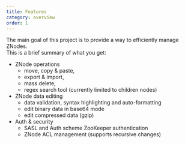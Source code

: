 ```yaml
---
title: Features
category: overview
order: 1
---
```


The main goal of this project is to provide a way to efficiently manage ZNodes.  
This is a brief summary of what you get:

* ZNode operations
    - move, copy & paste,
    - export & import, 
    - mass delete,
    - regex search tool (currently limited to children nodes)
* ZNode data editing
    - data validation, syntax highlighting and auto-formatting
    - edit binary data in base64 mode
    - edit compressed data (gzip)
* Auth & security
    - SASL and Auth scheme ZooKeeper authentication
    - ZNode ACL management (supports recursive changes)
